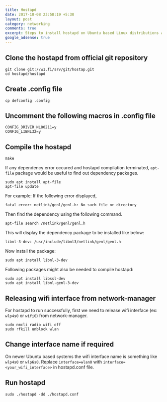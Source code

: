 ```yaml
---
title: Hostapd
date: 2017-10-08 23:58:19 +5:30
layout: post
category: networking
comments: true
excerpt: Steps to install hostapd on Ubuntu based Linux distributions and the developer notes to play with it.
google_adsense: true
---
```

## Clone the hostapd from official git repository
```
git clone git://w1.fi/srv/git/hostap.git
cd hostapd/hostapd
```

## Create .config file
```
cp defconfig .config
```

## Uncomment the following macros in .config file
```
CONFIG_DRIVER_NL80211=y
CONFIG_LIBNL32=y
```

## Compile the hostapd
```
make
```

If any dependency error occured and hostapd compilation terminated, `apt-file` package would be useful to find out dependency packages.
```
sudo apt install apt-file
apt-file update
```

For example: If the following error displayed,
```
fatal error: netlink/genl/genl.h: No such file or directory
```
Then find the dependency using the following command.
```
apt-file search /netlink/genl/genl.h
```
This will display the dependency package to be installed like below:
```
libnl-3-dev: /usr/include/libnl3/netlink/genl/genl.h
```

Now install the package:
```
sudo apt install libnl-3-dev
```
Following packages might also be needed to compile hostapd:
```
sudo apt install libssl-dev
sudo apt install libnl-genl-3-dev
```
## Releasing wifi interface from network-manager
For hostapd to run successfully, first we need to release wifi interface (ex: `wlp4s0` or `wifi0`) from network-manager.
```
sudo nmcli radio wifi off
sudo rfkill unblock wlan
```

## Change interface name if required

On newer Ubuntu based systems the wifi interface name is something like `wlp4s0` or `wlp6s0`. Replace `interface=wlan0` with `interface=<your_wifi_interface>` in hostapd.conf file.

## Run hostapd
```
sudo ./hostapd -dd ./hostapd.conf
```
